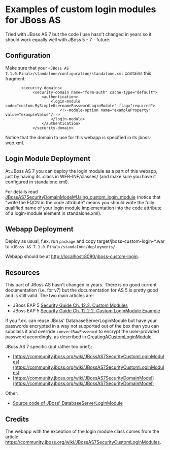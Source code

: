 Examples of custom login modules for JBoss AS
==============================================

Tried with JBoss AS 7 but the code I use hasn't changed in years so
it should work equally well with JBoss 5 - 7 - future.

Configuration
-------------

Make sure that your `<JBoss AS 7.1.0.Final>/standalone/configuration/standalone.xml`
contains this fragment:

           <security-domains>
                <security-domain name="form-auth" cache-type="default">
                    <authentication>
                        <login-module code="custom.MySimpleUsernamePasswordLoginModule" flag="required">
                            <!--module-option name="exampleProperty" value="exampleValue"/-->
                        </login-module>
                    </authentication>
                </security-domain>

Notice that the domain to use for this webapp is specified in its jboss-web.xml.

Login Module Deployment
------------------------

At JBoss AS 7 you can deploy the login module as a part of this webapp, just by having its .class in
WEB-INF/classes/ (and make sure you have it configured in standalone.xml).

For details read [JBossAS7SecurityDomainModel#Using_custom_login_module](https://community.jboss.org/wiki/JBossAS7SecurityDomainModel#Using_custom_login_module)
(notice that "write the FQCN in the code attribute" means you should write the fully qualified name of your
login module implementation into the code attribute of a login-module element in standalone.xml).

Webapp Deployment
-----------------

Deploy as usual, f.ex. run `package` and copy target/jboss-custom-login-*.war
to `<JBoss AS 7.1.0.Final>/standalone/deployments/`

Webapp should be at [http://localhost:8080/jboss-custom-login](http://localhost:8080/jboss-custom-login).

Resources
---------

This part of JBoss AS hasn't changed in years. There is no good current documentation
(i.e. for v7) but the documentation for AS 5 is pretty good and is still valid. The
two main articles are:

* JBoss EAP 5 [Security Guide Ch. 12.2. Custom Modules](http://docs.redhat.com/docs/en-US/JBoss_Enterprise_Application_Platform/5/html/Security_Guide/sect-Custom_Modules.html)
* JBoss EAP 5 [Security Guide Ch. 12.2.2. Custom LoginModule Example](http://docs.redhat.com/docs/en-US/JBoss_Enterprise_Application_Platform/5/html/Security_Guide/sect-Custom_LoginModule_Example.html)

If you f.ex. can reuse JBoss' DatabaseServerLoginModule but have your passwords encrypted in a way
not supported out of the box than you can subclass it and override `convertRawPassword` to encrypt
the user-provided password accordingly, as described in [CreatingACustomLoginModule](https://community.jboss.org/wiki/CreatingACustomLoginModule).

JBoss AS 7 specific (but rather too brief):

* [https://community.jboss.org/wiki/JBossAS7SecurityCustomLoginModules](https://community.jboss.org/wiki/JBossAS7SecurityCustomLoginModules)
* [https://community.jboss.org/wiki/JBossAS7SecurityDomainModel](https://community.jboss.org/wiki/JBossAS7SecurityDomainModel)

Other:

* [Source code of JBoss' DatabaseServerLoginModule](http://www.docjar.com/html/api/org/jboss/security/auth/spi/DatabaseServerLoginModule.java.html)

 Credits
 -------

 The webapp with the exception of the login module class comes from the article
 https://community.jboss.org/wiki/JBossAS7SecurityCustomLoginModules.